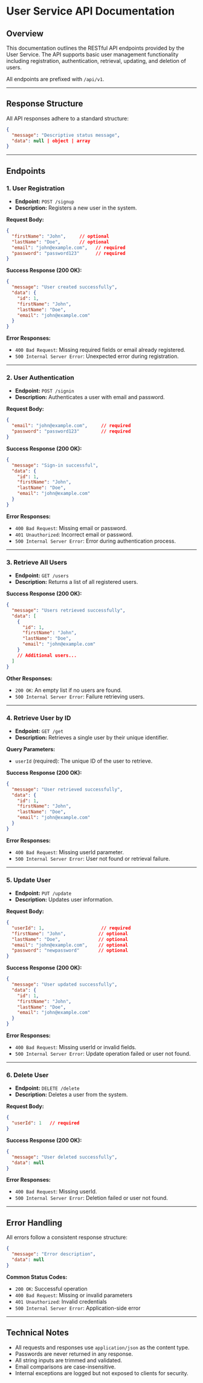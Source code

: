 # User Service API Documentation

## Overview

This documentation outlines the RESTful API endpoints provided by the User Service. The API supports basic user management functionality including registration, authentication, retrieval, updating, and deletion of users.

All endpoints are prefixed with `/api/v1`.

---

## Response Structure

All API responses adhere to a standard structure:

```json
{
  "message": "Descriptive status message",
  "data": null | object | array
}
````

---

## Endpoints

### 1. User Registration

* **Endpoint:** `POST /signup`
* **Description:** Registers a new user in the system.

**Request Body:**

```json
{
  "firstName": "John",     // optional
  "lastName": "Doe",       // optional
  "email": "john@example.com",   // required
  "password": "password123"      // required
}
```

**Success Response (200 OK):**

```json
{
  "message": "User created successfully",
  "data": {
    "id": 1,
    "firstName": "John",
    "lastName": "Doe",
    "email": "john@example.com"
  }
}
```

**Error Responses:**

* `400 Bad Request`: Missing required fields or email already registered.
* `500 Internal Server Error`: Unexpected error during registration.

---

### 2. User Authentication

* **Endpoint:** `POST /signin`
* **Description:** Authenticates a user with email and password.

**Request Body:**

```json
{
  "email": "john@example.com",     // required
  "password": "password123"        // required
}
```

**Success Response (200 OK):**

```json
{
  "message": "Sign-in successful",
  "data": {
    "id": 1,
    "firstName": "John",
    "lastName": "Doe",
    "email": "john@example.com"
  }
}
```

**Error Responses:**

* `400 Bad Request`: Missing email or password.
* `401 Unauthorized`: Incorrect email or password.
* `500 Internal Server Error`: Error during authentication process.

---

### 3. Retrieve All Users

* **Endpoint:** `GET /users`
* **Description:** Returns a list of all registered users.

**Success Response (200 OK):**

```json
{
  "message": "Users retrieved successfully",
  "data": [
    {
      "id": 1,
      "firstName": "John",
      "lastName": "Doe",
      "email": "john@example.com"
    }
    // Additional users...
  ]
}
```

**Other Responses:**

* `200 OK`: An empty list if no users are found.
* `500 Internal Server Error`: Failure retrieving users.

---

### 4. Retrieve User by ID

* **Endpoint:** `GET /get`
* **Description:** Retrieves a single user by their unique identifier.

**Query Parameters:**

* `userId` (required): The unique ID of the user to retrieve.

**Success Response (200 OK):**

```json
{
  "message": "User retrieved successfully",
  "data": {
    "id": 1,
    "firstName": "John",
    "lastName": "Doe",
    "email": "john@example.com"
  }
}
```

**Error Responses:**

* `400 Bad Request`: Missing userId parameter.
* `500 Internal Server Error`: User not found or retrieval failure.

---

### 5. Update User

* **Endpoint:** `PUT /update`
* **Description:** Updates user information.

**Request Body:**

```json
{
  "userId": 1,                     // required
  "firstName": "John",            // optional
  "lastName": "Doe",              // optional
  "email": "john@example.com",    // optional
  "password": "newpassword"       // optional
}
```

**Success Response (200 OK):**

```json
{
  "message": "User updated successfully",
  "data": {
    "id": 1,
    "firstName": "John",
    "lastName": "Doe",
    "email": "john@example.com"
  }
}
```

**Error Responses:**

* `400 Bad Request`: Missing userId or invalid fields.
* `500 Internal Server Error`: Update operation failed or user not found.

---

### 6. Delete User

* **Endpoint:** `DELETE /delete`
* **Description:** Deletes a user from the system.

**Request Body:**

```json
{
  "userId": 1   // required
}
```

**Success Response (200 OK):**

```json
{
  "message": "User deleted successfully",
  "data": null
}
```

**Error Responses:**

* `400 Bad Request`: Missing userId.
* `500 Internal Server Error`: Deletion failed or user not found.

---

## Error Handling

All errors follow a consistent response structure:

```json
{
  "message": "Error description",
  "data": null
}
```

**Common Status Codes:**

* `200 OK`: Successful operation
* `400 Bad Request`: Missing or invalid parameters
* `401 Unauthorized`: Invalid credentials
* `500 Internal Server Error`: Application-side error

---

## Technical Notes

* All requests and responses use `application/json` as the content type.
* Passwords are never returned in any response.
* All string inputs are trimmed and validated.
* Email comparisons are case-insensitive.
* Internal exceptions are logged but not exposed to clients for security.

